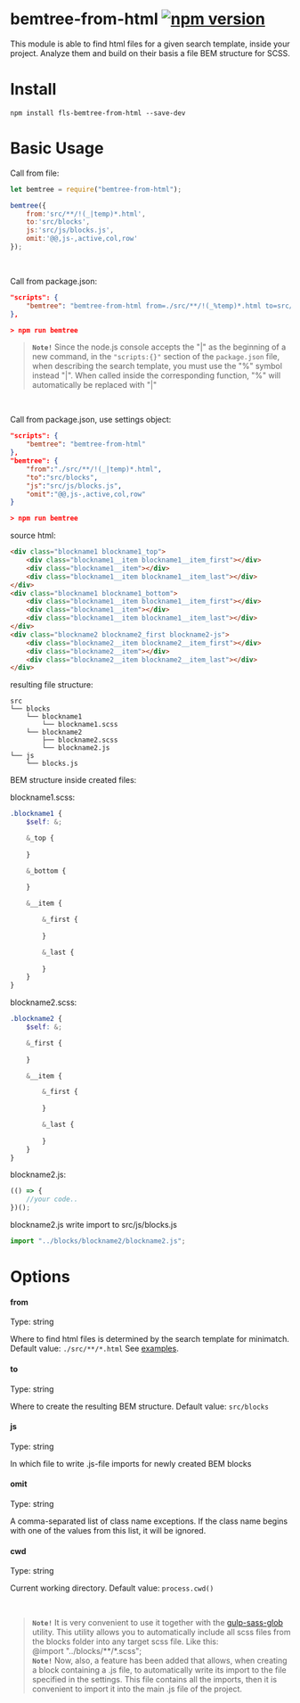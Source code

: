 # bemtree-from-html [![npm version](https://badge.fury.io/js/bemtree-from-html.svg)](http://badge.fury.io/js/bemtree-from-html)

This module is able to find html files for a given search template, inside your project. Analyze them and build on their basis a file BEM structure for SCSS.

# Install
```
npm install fls-bemtree-from-html --save-dev
```
# Basic Usage

Call from file:

```javascript
let bemtree = require("bemtree-from-html");

bemtree({
	from:'src/**/!(_|temp)*.html',
	to:'src/blocks',
	js:'src/js/blocks.js',
	omit:'@@,js-,active,col,row'
});
```
<br>

Call from package.json:

```json
"scripts": {
	"bemtree": "bemtree-from-html from=./src/**/!(_%temp)*.html to=src/blocks js=src/js/blocks.js omit=active,col,row" 
},

> npm run bemtree

```
>
> **`Note!`** Since the node.js console accepts the "|" as the beginning of a new command, in the `"scripts:{}"` section of the `package.json` file, when describing the search template, you must use the "%" symbol instead "|". When called inside the corresponding function, "%" will automatically be replaced with "|"
>
<br>

Call from package.json, use settings object:

```json
"scripts": {
	"bemtree": "bemtree-from-html" 
},
"bemtree": {
	"from":"./src/**/!(_|temp)*.html",
	"to":"src/blocks",
	"js":"src/js/blocks.js",
	"omit":"@@,js-,active,col,row"
}

> npm run bemtree

```
source html:
```html
<div class="blockname1 blockname1_top">
	<div class="blockname1__item blockname1__item_first"></div>
	<div class="blockname1__item"></div>
	<div class="blockname1__item blockname1__item_last"></div>
</div>
<div class="blockname1 blockname1_bottom">
	<div class="blockname1__item blockname1__item_first"></div>
	<div class="blockname1__item"></div>
	<div class="blockname1__item blockname1__item_last"></div>
</div>
<div class="blockname2 blockname2_first blockname2-js">
	<div class="blockname2__item blockname2__item_first"></div>
	<div class="blockname2__item"></div>
	<div class="blockname2__item blockname2__item_last"></div>
</div>
```
resulting file structure:
```
src
└── blocks
	└── blockname1
		└── blockname1.scss
	└── blockname2
		├── blockname2.scss
		└── blockname2.js
└── js
	└── blocks.js
```
BEM structure inside created files:

blockname1.scss:
```scss
.blockname1 {
	$self: &;

	&_top {
		
	}

	&_bottom {
		
	}

	&__item {

		&_first {
			
		}

		&_last {
			
		}
	}
}
```
blockname2.scss:
```scss
.blockname2 {
	$self: &;

	&_first {
		
	}

	&__item {

		&_first {
			
		}

		&_last {
			
		}
	}
}
```
blockname2.js:
```javascript
(() => {
	//your code..
})();
```
blockname2.js write import to src/js/blocks.js
```javascript
import "../blocks/blockname2/blockname2.js";
```


# Options

#### from
Type: string

Where to find html files is determined by the search template for minimatch. Default value: `./src/**/*.html` See [examples](https://github.com/motemen/minimatch-cheat-sheet/blob/master/README.md).
#### to
Type: string

Where to create the resulting BEM structure. Default value: `src/blocks`
#### js
Type: string

In which file to write .js-file imports for newly created BEM blocks
#### omit
Type: string

A comma-separated list of class name exceptions. If the class name begins with one of the values from this list, it will be ignored.
#### cwd
Type: string

Current working directory. Default value: `process.cwd()`

<br>

> **`Note!`** It is very convenient to use it together with the [gulp-sass-glob](https://github.com/mikevercoelen/gulp-sass-glob) utility. This utility allows you to automatically include all scss files from the blocks folder into any target scss file. Like this: <br>
@import "../blocks/**/*.scss"; <br>
**`Note!`** Now, also, a feature has been added that allows, when creating a block containing a .js file, to automatically write its import to the file specified in the settings. This file contains all the imports, then it is convenient to import it into the main .js file of the project.
>









